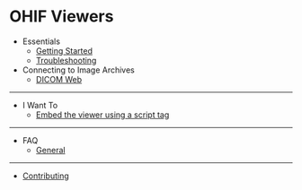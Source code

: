 # OHIF Viewers


- Essentials
  - [Getting Started](essentials/getting-started.md)
  - [Troubleshooting](essentials/troubleshooting.md)
- Connecting to Image Archives
  - [DICOM Web](connecting-to-image-archives/dicomweb.md)

----
- I Want To
  - [Embed the viewer using a script tag](I-want-to/script-tag.md)


----
- FAQ
  - [General](faq/general.md)

----
- [Contributing](contributing.md)
